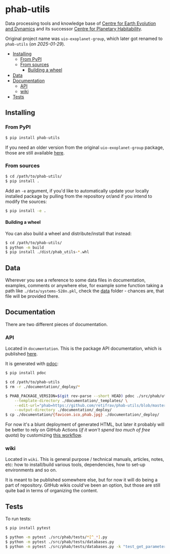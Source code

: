 # phab-utils

Data processing tools and knowledge base of [Centre for Earth Evolution and Dynamics](https://mn.uio.no/ceed/) and its successor [Centre for Planetary Habitability](https://mn.uio.no/phab/english/).

Original project name was `uio-exoplanet-group`, which later got renamed to `phab-utils` (*on 2025-01-29*).

<!-- MarkdownTOC -->

- [Installing](#installing)
    - [From PyPI](#from-pypi)
    - [From sources](#from-sources)
        - [Building a wheel](#building-a-wheel)
- [Data](#data)
- [Documentation](#documentation)
    - [API](#api)
    - [wiki](#wiki)
- [Tests](#tests)

<!-- /MarkdownTOC -->

## Installing

### From PyPI

``` sh
$ pip install phab-utils
```

If you need an older version from the original `uio-exoplanet-group` package, those are still available [here](https://pypi.org/project/uio-exoplanet-group/#history).

### From sources

``` sh
$ cd /path/to/phab-utils/
$ pip install .
```

Add an `-e` argument, if you'd like to automatically update your locally installed package by pulling from the repository or/and if you intend to modify the sources:

``` sh
$ pip install -e .
```

#### Building a wheel

You can also build a wheel and distribute/install that instead:

``` sh
$ cd /path/to/phab-utils/
$ python -m build
$ pip install ./dist/phab_utils-*.whl
```

## Data

Wherever you see a reference to some data files in documentation, examples, comments or anywhere else, for example some function taking a path like `./data/systems-528n.pkl`, check the [data](https://github.com/retifrav/phab-utils/tree/master/data) folder - chances are, that file will be provided there.

## Documentation

There are two different pieces of documentation.

### API

Located in `documentation`. This is the package API documentation, which is published [here](https://phab.decovar.dev/).

It is generated with [pdoc](https://pdoc.dev):

``` sh
$ pip install pdoc

$ cd /path/to/phab-utils
$ rm -r ./documentation/_deploy/*

$ PHAB_PACKAGE_VERSION=$(git rev-parse --short HEAD) pdoc ./src/phab/utility ./src/phab/tasks \
    --template-directory ./documentation/_templates/ \
    --edit-url="phab=https://github.com/retifrav/phab-utils/blob/master/src/phab/" \
    --output-directory ./documentation/_deploy/
$ cp ./documentation/{favicon.ico,phab.jpg} ./documentation/_deploy/
```

For now it's a blunt deployment of generated HTML, but later it probably will be better to rely on GitHub Actions (*if it won't spend too much of free quota*) by customizing [this workflow](https://github.com/mitmproxy/pdoc/blob/main/.github/workflows/docs.yml).

### wiki

Located in `wiki`. This is general purpose / technical manuals, articles, notes, etc: how to install/build various tools, dependencies, how to set-up environments and so on.

It is meant to be published somewhere else, but for now it will do being a part of repository. GitHub wikis could've been an option, but those are still quite bad in terms of organizing the content.

## Tests

To run tests:

``` sh
$ pip install pytest

$ python -m pytest ./src/phab/tests/*[^_*].py
$ python -m pytest ./src/phab/tests/databases.py
$ python -m pytest ./src/phab/tests/databases.py -k "test_get_parameters_that_are_double_in_nasa"
```
